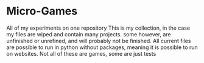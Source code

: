 # Micro-Games
All of my experiments on one repository
This is my collection, in the case my files are wiped and contain many projects. some however, are unfinished or unrefined, and will probably not be finished.
All current files are possible to run in python without packages, meaning it is possible to run on websites. 
Not all of these are games, some are just tests
